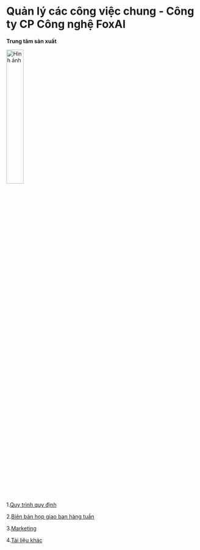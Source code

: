 # Quản lý các công việc chung - Công ty CP Công nghệ FoxAI
**Trung tâm sản xuất**

<img src="https://fox.ai.vn/wp-content/uploads/2024/07/Logo_Original-1.png" alt="Hình ảnh" width="30%" />

1.[Quy trình quy định](https://github.com/hoanglong8/FoxAI-Cong-viec-chung/tree/main/Quy%20tr%C3%ACnh%20-%20Quy%20%C4%91%E1%BB%8Bnh)

2.[Biên bản họp giao ban hàng tuần](https://github.com/hoanglong8/FoxAI-Cong-viec-chung/tree/main/Bi%C3%AAn%20b%E1%BA%A3n%20h%E1%BB%8Dp)

3.[Marketing](https://github.com/hoanglong8/FoxAI-Cong-viec-chung/tree/main/Marketing)

4.[Tài liệu khác](https://github.com/hoanglong8/FoxAI-Cong-viec-chung/tree/main/docs)
